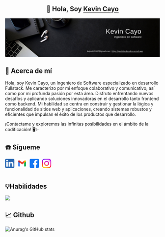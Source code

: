 <h2 align="center">
👋 Hola, Soy <a href="https://portfolio-kevdev.vercel.app/" target="_blank" rel="noreferrer">Kevin Cayo</a> 
</h2>
<p align="center">
  <a href="#" target="_blank" rel="noreferrer"><img src="img/portada.png" alt="my banner"></a>
</p>

## 🚀 Acerca de mí

<p>
Hola, soy Kevin Cayo, un Ingeniero de Software especializado en desarrollo Fullstack. Me caracterizo por mi enfoque colaborativo y comunicativo, así como por mi profunda pasión por esta área.
Disfruto enfrentando nuevos desafíos y aplicando soluciones innovadoras en el desarrollo tanto frontend como backend. Mi habilidad se centra en construir y gestionar la lógica y funcionalidad de sitios web y aplicaciones, creando sistemas robustos y eficientes que impulsan el éxito de los productos que desarrollo.

¡Contactame y exploremos las infinitas posibilidades en el ámbito de la codificación! 🖥️✨

</p>

## ☎️ Sígueme

<div style="display: flex; gap: 10px;">
    <a href="https://www.linkedin.com/in/kevincayo10">
        <img align="left" src="img/linkedin2.svg" alt="Kevin Cayo | LinkedIn" width="30px"/>
    </a>
    <a href="mailto:kejoelct1002@gmail.com/">
        <img align="left" src="img/gmail.svg" alt="Kevin Cayo | Facebook" width="30px"/>
    </a>
    <a href="https://www.facebook.com/kevin.cayo.52/">
        <img align="left" src="img/facebook.svg" alt="Kevin Cayo | Facebook" width="30px"/>
    </a>
     <a href="https://www.instagram.com/kevincayo10/">
        <img align="left" src="img/instagram.svg" alt="Kevin Cayo | Facebook" width="30px"/>
    </a>
</div>
<br>

## 💡Habilidades

<div>
  <p align="">
      <img src="https://skillicons.dev/icons?i=python,java,javascript,angular,nodejs,react,gcp,mysql,firebase,postman,git&perline=10" />
    
  </p> 
 
</div>

## 📈 Github

![Anurag's GitHub stats](https://github-readme-stats.vercel.app/api?username=KevinCayo10&show_icons=true&theme=dark)
